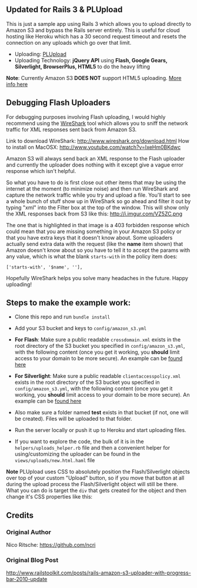 ## Updated for Rails 3 & PLUpload
This is just a sample app using Rails 3 which allows you to upload directly to Amazon S3 and bypass the Rails server entirely.  This is useful for cloud hosting like Heroku which has a 30 second request timeout and resets the connection on any uploads which go over that limit.

- Uploading:  [PLUpload](http://plupload.com)
- Uploading Technology:  **jQuery API** using **Flash, Google Gears, Silverlight, BrowserPlus, HTML5** to do the heavy lifting

**Note**: Currently Amazon S3 **DOES NOT** support HTML5 uploading.  [More info here](https://forums.aws.amazon.com/thread.jspa?threadID=34281)

## Debugging Flash Uploaders
For debugging purposes involving Flash uploading, I would highly recommend using the [WireShark](http://www.wireshark.org/download.html) tool which allows you to sniff the network traffic for XML responses sent back from Amazon S3.

Link to download WireShark:  http://www.wireshark.org/download.html
How to install on MacOSX: http://www.youtube.com/watch?v=IxeHm0BKdwc

Amazon S3 will always send back an XML response to the Flash uploader and currently the uploader does nothing with it except give a vague error response which isn't helpful.  

So what you have to do is first close out other items that may be using the internet at the moment (to minimize noise) and then run WireShark and capture the network traffic while you try and upload a file.  You'll start to see a whole bunch of stuff show up in WireShark so go ahead and filter it out by typing "xml" into the Filter box at the top of the window.  This will show only the XML responses back from S3 like this:  http://i.imgur.com/VZ5ZC.png   

The one that is highlighted in that image is a 403 forbidden response which could mean that you are missing something in your Amazon S3 policy or that you have extra keys that it doesn't know about.  Some uploaders actually send extra data with the request (like the **name** item shown) that Amazon doesn't know about so you have to tell it to accept the params with any value, which is what the blank `starts-with` in the policy item does:

    ['starts-with', '$name', ''],

Hopefully WireShark helps you solve many headaches in the future.  Happy uploading!

## Steps to make the example work:

- Clone this repo and run `bundle install`

- Add your S3 bucket and keys to `config/amazon_s3.yml`

- **For Flash**: Make sure a public readable `crossdomain.xml` exists in the root directory of the S3 bucket you specified in `config/amazon_s3.yml`, with the following content (once you get it working, you **should** limit access to your domain to be more secure).  An example can be [found here](https://gist.github.com/995182)

- **For Silverlight**: Make sure a public readable `clientaccesspolicy.xml` exists in the root directory of the S3 bucket you specified in `config/amazon_s3.yml`, with the following content (once you get it working, you **should** limit access to your domain to be more secure).  An example can be [found here](https://gist.github.com/gists/995348/edit)

- Also make sure a folder named **test** exists in that bucket (if not, one will be created). Files will be uploaded to that folder.

- Run the server locally or push it up to Heroku and start uploading files. 

- If you want to explore the code, the bulk of it is in the `helpers/uploads_helper.rb` file and then a convenient helper for using/customizing the uploader can be found in the `views/uploads/new.html.haml` file 

**Note** PLUpload uses CSS to absolutely position the Flash/Silverlight objects over top of your custom "Upload" button, so if you move that button at all during the upload process the Flash/Silverlight object will still be there.  What you can do is target the `div` that gets created for the object and then change it's CSS properties like this:

## Credits
### Original Author
Nico Ritsche:  https://github.com/ncri
### Original Blog Post 
http://www.railstoolkit.com/posts/rails-amazon-s3-uploader-with-progress-bar-2010-update